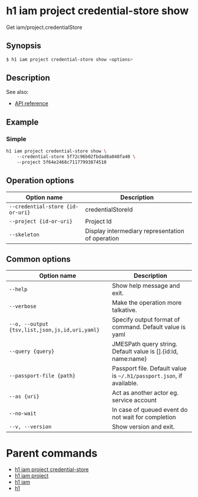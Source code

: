 
# h1 iam project credential-store show

Get iam/project.credentialStore

## Synopsis

```bash
$ h1 iam project credential-store show <options>
```

## Description

See also:

* [API reference](https://api.hyperone.com/v2/docs#operation/iam_project_credentialStore_get)

## Example


### Simple

```bash
h1 iam project credential-store show \ 
	--credential-store 5f72c96b02fbdad8a048fa40 \ 
	--project 5f64e2468c71177993874510
```

## Operation options

| Option name                          | Description                                      |
| ------------------------------------ | ------------------------------------------------ |
| ```--credential-store {id-or-uri}``` | credentialStoreId                                |
| ```--project {id-or-uri}```          | Project Id                                       |
| ```--skeleton```                     | Display intermediary representation of operation |

## Common options

| Option name                                        | Description                                                              |
| -------------------------------------------------- | ------------------------------------------------------------------------ |
| ```--help```                                       | Show help message and exit.                                              |
| ```--verbose```                                    | Make the operation more talkative.                                       |
| ```--o, --output {tsv,list,json,js,id,uri,yaml}``` | Specify output format of command. Default value is yaml                  |
| ```--query {query}```                              | JMESPath query string. Default value is [].\{id:id, name:name\}          |
| ```--passport-file {path}```                       | Passport file. Default value is ```~/.h1/passport.json```, if available. |
| ```--as {uri}```                                   | Act as another actor eg. service account                                 |
| ```--no-wait```                                    | In case of queued event do not wait for completion                       |
| ```--v, --version```                               | Show version and exit.                                                   |

# Parent commands

* [h1 iam project credential-store](./../README.md)
* [h1 iam project](./../../README.md)
* [h1 iam](./../../../README.md)
* [h1](./../../../../README.md)
